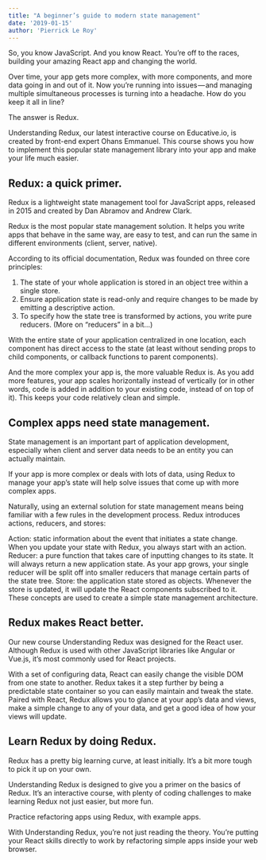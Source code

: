 ```yaml
---
title: "A beginner’s guide to modern state management"
date: '2019-01-15'
author: 'Pierrick Le Roy'
---
```


So, you know JavaScript. And you know React. You’re off to the races, building your amazing React app and changing the world.

Over time, your app gets more complex, with more components, and more data going in and out of it. Now you’re running into issues — and managing multiple simultaneous processes is turning into a headache. How do you keep it all in line?

The answer is Redux.

Understanding Redux, our latest interactive course on Educative.io, is created by front-end expert Ohans Emmanuel. This course shows you how to implement this popular state management library into your app and make your life much easier.


## Redux: a quick primer.

Redux is a lightweight state management tool for JavaScript apps, released in 2015 and created by Dan Abramov and Andrew Clark.

Redux is the most popular state management solution. It helps you write apps that behave in the same way, are easy to test, and can run the same in different environments (client, server, native).

According to its official documentation, Redux was founded on three core principles:

1. The state of your whole application is stored in an object tree within a single store.
2. Ensure application state is read-only and require changes to be made by emitting a descriptive action.
3. To specify how the state tree is transformed by actions, you write pure reducers.
(More on “reducers” in a bit…)

With the entire state of your application centralized in one location, each component has direct access to the state (at least without sending props to child components, or callback functions to parent components).

And the more complex your app is, the more valuable Redux is. As you add more features, your app scales horizontally instead of vertically (or in other words, code is added in addition to your existing code, instead of on top of it). This keeps your code relatively clean and simple.


## Complex apps need state management.

State management is an important part of application development, especially when client and server data needs to be an entity you can actually maintain.

If your app is more complex or deals with lots of data, using Redux to manage your app’s state will help solve issues that come up with more complex apps.

Naturally, using an external solution for state management means being familiar with a few rules in the development process. Redux introduces actions, reducers, and stores:

Action: static information about the event that initiates a state change. When you update your state with Redux, you always start with an action.
Reducer: a pure function that takes care of inputting changes to its state. It will always return a new application state. As your app grows, your single reducer will be split off into smaller reducers that manage certain parts of the state tree.
Store: the application state stored as objects. Whenever the store is updated, it will update the React components subscribed to it.
These concepts are used to create a simple state management architecture.


## Redux makes React better.

Our new course Understanding Redux was designed for the React user. Although Redux is used with other JavaScript libraries like Angular or Vue.js, it’s most commonly used for React projects.

With a set of configuring data, React can easily change the visible DOM from one state to another. Redux takes it a step further by being a predictable state container so you can easily maintain and tweak the state. Paired with React, Redux allows you to glance at your app’s data and views, make a simple change to any of your data, and get a good idea of how your views will update.


## Learn Redux by doing Redux.

Redux has a pretty big learning curve, at least initially. It’s a bit more tough to pick it up on your own.

Understanding Redux is designed to give you a primer on the basics of Redux. It’s an interactive course, with plenty of coding challenges to make learning Redux not just easier, but more fun.

Practice refactoring apps using Redux, with example apps.

With Understanding Redux, you’re not just reading the theory. You’re putting your React skills directly to work by refactoring simple apps inside your web browser.



